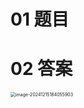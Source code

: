 # 01 题目







# 02 答案

<img src="https://cvp.oss-cn-shanghai.aliyuncs.com/202412151840966.png" alt="image-20241215184055903" style="zoom:50%;" />